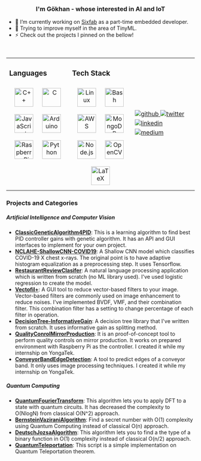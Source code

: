 ### <div align="center">I'm Gökhan - whose interested in AI and IoT</div>  
  

- 🔭 I’m currently working on [Sixfab](https://sixfab.com) as a part-time embedded developer.  
- 🌱 Trying to improve myself in the area of TinyML. 
- ⚡ Check out the projects I pinned on the bellow!
  

<br/>  

<table><tr><td valign="top" width="33%">
  
### Languages  
<div align="center">  
<a href="https://www.cplusplus.com/" target="_blank"><img style="margin: 10px" src="https://profilinator.rishav.dev/skills-assets/cplusplus-original.svg" alt="C++" height="50" /></a>  
<a href="https://www.cprogramming.com/" target="_blank"><img style="margin: 10px" src="https://profilinator.rishav.dev/skills-assets/c-original.svg" alt="C" height="50" /></a>  
<a href="https://www.javascript.com/" target="_blank"><img style="margin: 10px" src="https://profilinator.rishav.dev/skills-assets/javascript-original.svg" alt="JavaScript" height="50" /></a>  
<a href="https://www.arduino.cc/" target="_blank"><img style="margin: 10px" src="https://profilinator.rishav.dev/skills-assets/arduino.png" alt="Arduino" height="50" /></a>  
<a href="https://www.raspberrypi.org/" target="_blank"><img style="margin: 10px" src="https://profilinator.rishav.dev/skills-assets/raspberrypi.png" alt="Raspberry Pi" height="50" /></a>  
<a href="https://www.python.org/" target="_blank"><img style="margin: 10px" src="https://profilinator.rishav.dev/skills-assets/python-original.svg" alt="Python" height="50" /></a>  
</div>

</td><td valign="top" width="33%">



### Tech Stack  
<div align="center">  
<a href="https://www.linux.org/" target="_blank"><img style="margin: 10px" src="https://profilinator.rishav.dev/skills-assets/linux-original.svg" alt="Linux" height="50" /></a>  
<a href="https://www.gnu.org/software/bash/" target="_blank"><img style="margin: 10px" src="https://profilinator.rishav.dev/skills-assets/gnu_bash-icon.svg" alt="Bash" height="50" /></a>  
<a href="https://aws.amazon.com/" target="_blank"><img style="margin: 10px" src="https://profilinator.rishav.dev/skills-assets/amazonwebservices-original-wordmark.svg" alt="AWS" height="50" /></a>  
<a href="https://www.mongodb.com/" target="_blank"><img style="margin: 10px" src="https://profilinator.rishav.dev/skills-assets/mongodb-original-wordmark.svg" alt="MongoDB" height="50" /></a>  
<a href="https://nodejs.org/" target="_blank"><img style="margin: 10px" src="https://profilinator.rishav.dev/skills-assets/nodejs-original-wordmark.svg" alt="Node.js" height="50" /></a>  
<a href="https://opencv.org/" target="_blank"><img style="margin: 10px" src="https://profilinator.rishav.dev/skills-assets/opencv-icon.svg" alt="OpenCV" height="50" /></a>  
<a href="https://www.latex-project.org/" target="_blank"><img style="margin: 10px" src="https://profilinator.rishav.dev/skills-assets/latex.png" alt="LaTeX" height="50" /></a>  
</div>

</td><td valign="center" width="33%">

<a href="https://github.com/electricalgorithm" target="_blank">
<img src=https://img.shields.io/badge/github-%2324292e.svg?&style=for-the-badge&logo=github&logoColor=white alt=github style="margin-bottom: 5px;" />
</a>
<a href="https://twitter.com/gkhnkcmrli" target="_blank">
<img src=https://img.shields.io/badge/twitter-%2300acee.svg?&style=for-the-badge&logo=twitter&logoColor=white alt=twitter style="margin-bottom: 5px;" />
</a>
<a href="https://linkedin.com/in/gokhankocmarli" target="_blank">
<img src=https://img.shields.io/badge/linkedin-%231E77B5.svg?&style=for-the-badge&logo=linkedin&logoColor=white alt=linkedin style="margin-bottom: 5px;" />
</a>
<a href="https://medium.com/@physicalgorithm" target="_blank">
<img src=https://img.shields.io/badge/medium-%23292929.svg?&style=for-the-badge&logo=medium&logoColor=white alt=medium style="margin-bottom: 5px;" />
</a>  
</td></tr></table>

### Projects and Categories
##### Artificial Intelligence and Computer Vision
- [**ClassicGeneticAlgorithm4PID**](https://github.com/electricalgorithm/ClassicGeneticAlgorithm4PID): This is a learning algorithm to find best PID controller gains with genetic algorithm. It has an API and GUI interfaces to implement for your own project.
- [**NCLAHE-ShallowCNN-COVID19**](https://github.com/electricalgorithm/NCLAHE-ShallowCNN-COVID19): A Shallow CNN model which classifies COVID-19 X chest x-rays. The original point is to have adaptive histogram equalization as a preprocessing step. It uses Tensorflow.
- [**RestaurantReviewClasifer**](https://github.com/electricalgorithm/RestaurantReviewClassifier): A natural language processing application which is written from scratch (no ML library used). I've used logistic regression to create the model.
- [**Vectofil+**](https://github.com/electricalgorithm/vectofil): A GUI tool to reduce vector-based filters to your image. Vector-based filters are commonly used on image enhancement to reduce noises. I've implemented BVDF, VMF, and their combination filter. This combination filter has a setting to change percentage of each filter in operation.
- [**DecisionTree-InformativeGain**](https://github.com/electricalgorithm/DecisionTree-InformationGain): A decision tree library that I've written from scratch. It uses informative gain as splitting method.
- [**QualityConrolMirrorProduction**](https://github.com/electricalgorithm/QualityConrolMirrorProduction): It is an proof-of-concept tool to perform quality controls on mirror production. It works on prepared environment with Raspberry Pi as the controller. I created it while my internship on YongaTek.
- [**ConveyorBandEdgeDetection**](https://github.com/electricalgorithm/ConveyorBandEdgeDetection): A tool to predict edges of a conveyor band. It only uses image processing techniques. I created it while my internship on YongaTek.
##### Quantum Computing
- [**QuantumFourierTransform**](https://github.com/electricalgorithm/QuantumFourierTransform): This algorithm lets you to apply DFT to a state with quantum circuits. It has decreased the complexity to O(NlogN) from classical O(N^2) approach.
- [**BernsteinVaziraniAlgorithm**](https://github.com/electricalgorithm/BernsteinVaziraniAlgorithm): Find a secret number with O(1) complexity using Quantum Computing instead of classical O(n) approach.
- [**DeutschJozsaAlgorithm**](https://github.com/electricalgorithm/DeutschJozsaAlgorithm): This algorithm lets you to find a the type of a binary function in O(1) complexity instead of classical O(n/2) approach.
- [**QuantumTeleportation**](https://github.com/electricalgorithm/QuantumTeleportation): This script is a simple implementation on Quantum Teleportation theorem.
